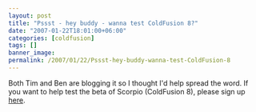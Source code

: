 ```yaml
---
layout: post
title: "Pssst - hey buddy - wanna test ColdFusion 8?"
date: "2007-01-22T18:01:00+06:00"
categories: [coldfusion]
tags: []
banner_image: 
permalink: /2007/01/22/Pssst-hey-buddy-wanna-test-ColdFusion-8
---
```


Both Tim and Ben are blogging it so I thought I'd help spread the word. If you want to help test the beta of Scorpio (ColdFusion 8), please sign up <a href="https://prerelease.adobe.com/callout/apply.html?callid={% raw %}{E9F64ADB-DADA-485E-BFFE-60E0D783EBEF}{% endraw %}">here</a>.